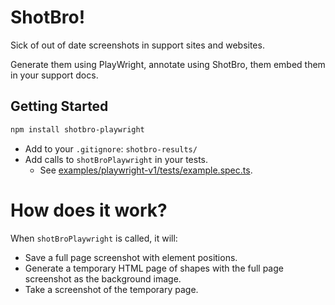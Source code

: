 # ShotBro!

Sick of out of date screenshots in support sites and websites.

Generate them using PlayWright, annotate using ShotBro, them embed them in your support docs.

## Getting Started

```bash
npm install shotbro-playwright
```

- Add to your `.gitignore`: `shotbro-results/`
- Add calls to `shotBroPlaywright` in your tests.
  - See [examples/playwright-v1/tests/example.spec.ts](https://github.com/saasmech/shotbro/blob/main/examples/playwright-v1/tests/example.spec.ts).

# How does it work?

When `shotBroPlaywright` is called, it will:

- Save a full page screenshot with element positions.
- Generate a temporary HTML page of shapes with the full page screenshot as the background image.
- Take a screenshot of the temporary page.
